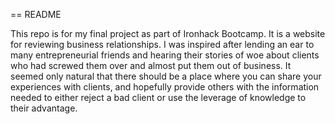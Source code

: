 == README

This repo is for my final project as part of Ironhack Bootcamp. It is a website for reviewing business relationships. I was inspired after lending an ear to many entrepreneurial friends and hearing their stories of woe about clients who had screwed them over and almost put them out of business. It seemed only natural that there should be a place where you can share your experiences with clients, and hopefully provide others with the information needed to either reject a bad client or use the leverage of knowledge to their advantage.
